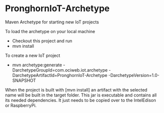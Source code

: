 # PronghornIoT-Archetype
Maven Archetype for starting new IoT projects

To load the archetype on your local machine

+ Checkout this project and run 
+ mvn install

To create a new IoT project

+ mvn archetype:generate -DarchetypeGroupId=com.ociweb.iot.archetype -DarchetypeArtifactId=PronghornIoT-Archetype -DarchetypeVersion=1.0-SNAPSHOT

When the project is built with [mvn install] an artifact with the selected name will be built in the target folder.  This jar is executable and contains all its needed dependencies. It just needs to be copied over to the IntelEdison or RaspberryPi.